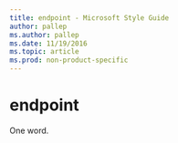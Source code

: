 ```yaml
---
title: endpoint - Microsoft Style Guide
author: pallep
ms.author: pallep
ms.date: 11/19/2016
ms.topic: article
ms.prod: non-product-specific
---
```


# endpoint

One word.
